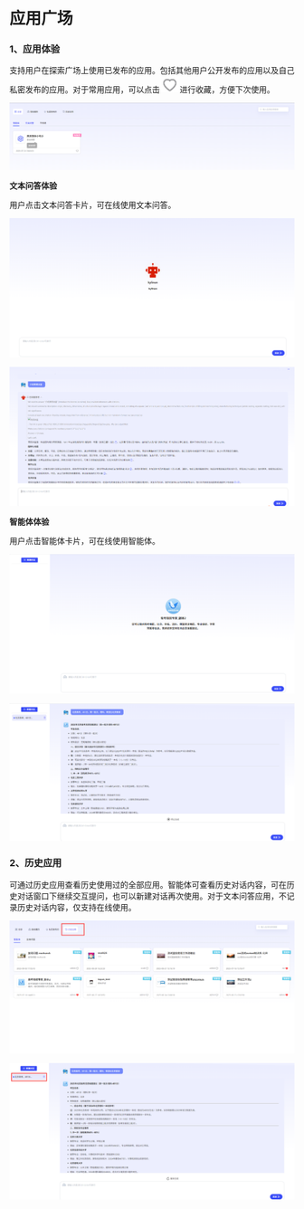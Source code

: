 # 应用广场

### 1、应用体验

支持用户在探索广场上使用已发布的应用。包括其他用户公开发布的应用以及自己私密发布的应用。对于常用应用，可以点击![img](assets/wps1.jpg)进行收藏，方便下次使用。

![image-20250725155726370](assets/image-20250725155726370.png)

**文本问答体验**

用户点击文本问答卡片，可在线使用文本问答。

![image-20250904115531752](assets/image-20250904115531752.png)

![image-20250904115430151](assets/image-20250904115430151.png)

**智能体体验**

用户点击智能体卡片，可在线使用智能体。

![image-20250904114909799](assets/image-20250904114909799.png)

![image-20250904115122664](assets/image-20250904115122664.png)

### 2、历史应用

可通过历史应用查看历史使用过的全部应用。智能体可查看历史对话内容，可在历史对话窗口下继续交互提问，也可以新建对话再次使用。对于文本问答应用，不记录历史对话内容，仅支持在线使用。

![image-20250904115229852](assets/image-20250904115229852.png)

![image-20250904115201001](assets/image-20250904115201001.png)